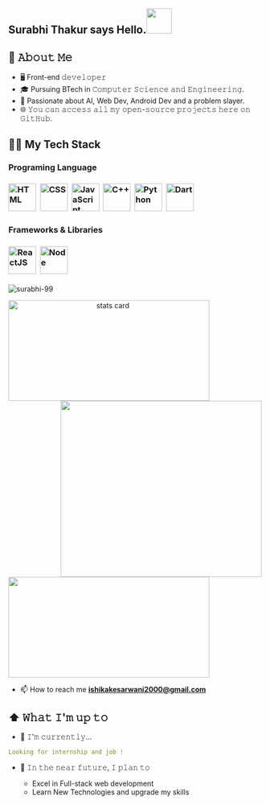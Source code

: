 

<!--
**surabhi-99/surabhi-99** is a ✨ _special_ ✨ repository because its `README.md` (this file) appears on your GitHub profile.
-->


<h2>Surabhi Thakur says Hello.<img src="https://media4.giphy.com/media/kBZ212yGzFaxgkSIKW/giphy.gif" width="50"></h2>

## :book: 𝙰𝚋𝚘𝚞𝚝 𝙼𝚎

- 🖥 Front-end 𝚍𝚎𝚟𝚎𝚕𝚘𝚙𝚎𝚛
- 🎓 Pursuing BTech in 𝙲𝚘𝚖𝚙𝚞𝚝𝚎𝚛 𝚂𝚌𝚒𝚎𝚗𝚌𝚎 𝚊𝚗𝚍 𝙴𝚗𝚐𝚒𝚗𝚎𝚎𝚛𝚒𝚗𝚐.
- 🎲 Passionate about AI, Web Dev, Android Dev and a problem slayer.
- 🌐 𝚈𝚘𝚞 𝚌𝚊𝚗 𝚊𝚌𝚌𝚎𝚜𝚜 𝚊𝚕𝚕 𝚖𝚢 𝚘𝚙𝚎𝚗-𝚜𝚘𝚞𝚛𝚌𝚎 𝚙𝚛𝚘𝚓𝚎𝚌𝚝𝚜 𝚑𝚎𝚛𝚎 𝚘𝚗 𝙶𝚒𝚝𝙷𝚞𝚋.

## 👩‍💻 My Tech Stack


<div align="left">
<h3>Programing Language<h3>
<img width="55" src="https://cdn.svgporn.com/logos/html-5.svg"  alt="HTML" title="HTML"/>&nbsp;
<img width="55" src="https://cdn.svgporn.com/logos/css-3.svg" alt="CSS" title="CSS"/>&nbsp;
<img width="55" src="https://cdn.svgporn.com/logos/javascript.svg" alt="JavaScript" title="JavaScript"/>&nbsp;
<img width="55" src="https://cdn.svgporn.com/logos/c-plusplus.svg" alt="C++" title="c++"/>&nbsp;
<img width="55" src="https://cdn.svgporn.com/logos/python.svg" alt="Python" title="Python"/>&nbsp;
<img width="55" src="https://cdn.svgporn.com/logos/dart.svg" alt="Dart" title="Dart"/>&nbsp;
</div>

<div align="left">
<h3>Frameworks & Libraries<h3>
<!-- <img width="55" src="https://www.vectorlogo.zone/logos/mongodb/mongodb-icon.svg" alt="MongoDB" title="MongoDB"/>&nbsp; -->
<img width="55" src="https://cdn.svgporn.com/logos/react.svg" alt="ReactJS" title="ReactJS"/>&nbsp;
<img width="55" src="https://cdn.svgporn.com/logos/nodejs-icon.svg" alt="Node" title="Node"/>

</div>

  
<p align="left"> <img src="https://komarev.com/ghpvc/?username=surabhi-99&label=Profile%20views&color=0e75b6&style=flat" alt="surabhi-99" /> </p>
<p>
<a align= "center" href="https://github.com/surabhi-99">
<img alt= "stats card" height="200px" width="400" src="https://github-readme-streak-stats.herokuapp.com/?user=surabhi-99&theme=radical">
<img align="right" height="350" width="400" src="https://cdn.dribbble.com/users/2238041/screenshots/4763918/working.gif" /> </a>
</p>
<img height="200px" width="400" src="https://github-readme-stats.vercel.app/api?username=surabhi-99&count_private=true&theme=radical&show_icons=true" />

- 📫 How to reach me **ishikakesarwani2000@gmail.com**
<!-- <p align="left"> <a href="https://twitter.com/" target="blank"><img src="https://img.shields.io/twitter/follow/surabhi?logo=twitter&style=for-the-badge" alt="surabhi" /></a> </p> -->
  
 
## ⬆ 𝚆𝚑𝚊𝚝 𝙸'𝚖 𝚞𝚙 𝚝𝚘

- 🔨 𝙸'𝚖 𝚌𝚞𝚛𝚛𝚎𝚗𝚝𝚕𝚢...

```yaml
𝙻𝚘𝚘𝚔𝚒𝚗𝚐 𝚏𝚘𝚛 internship and 𝚓𝚘𝚋 !
```

- 🎯 𝙸𝚗 𝚝𝚑𝚎 𝚗𝚎𝚊𝚛 𝚏𝚞𝚝𝚞𝚛𝚎, 𝙸 𝚙𝚕𝚊𝚗 𝚝𝚘

  - Excel in Full-stack web development
  - Learn New Technologies and upgrade my skills

  
  <!--
 
  

## 📫 𝙷𝚘𝚠 𝚝𝚘 𝚛𝚎𝚊𝚌𝚑 𝚖𝚎

𝚈𝚘𝚞 𝚌𝚊𝚗 𝚛𝚎𝚊𝚌𝚑 𝚖𝚎 𝚊𝚝 𝚝𝚑𝚎 𝚎𝚖𝚊𝚒𝚕 𝚒𝚗 𝚖𝚢 𝚐𝚒𝚝𝚑𝚞𝚋 𝚙𝚛𝚘𝚏𝚒𝚕𝚎. 𝙵𝚘𝚕𝚕𝚘𝚠 𝚖𝚢 𝚜𝚘𝚌𝚒𝚊𝚕𝚜!
  

 
  [<img src="https://github.com/l-fifa-l/l-fifa-l/blob/main/icons/socials/linkedin-circled.png" height="40em" align="center" alt="Follow on LinkedIn" title="Follow"/>]
  (https://linkedin.com/in/)
  [<img src="https://github.com/l-fifa-l/l-fifa-l/blob/main/icons/socials/twitter.png" height="40em" align="center" alt="Follow on Twitter" title="Follow on Twitter"/>]
  (https://twitter.com/)
  

-->

![Surabhi's GitHub stats](https://github-readme-stats.vercel.app/api?username=surabhi-99&show_icons=true&theme=transparent)
